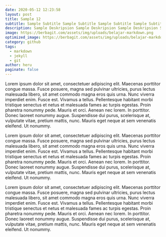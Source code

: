 ```yaml
---
date: 2020-05-12 12:23:58
layout: post
title: Sample 12
subtitle: Sample Subtitle Sample Subtitle Sample Subtitle Sample Subtitle Sample Subtitle
description: Sample Deskripsion Sample Deskripsion Sample Deskripsion Sample Deskripsion Sample Deskripsion Sample Deskripsion.
image: https://berbagit.com/assets/img/uploads/belajar-markdown.png
optimized_image: https://berbagit.com/assets/img/uploads/belajar-markdown.png
category: github
tags:
  - markdown
  - jekyll
  - git
author: heru
paginate: false
---
```


Lorem ipsum dolor sit amet, consectetuer adipiscing elit. Maecenas porttitor congue massa. Fusce posuere, magna sed pulvinar ultricies, purus lectus malesuada libero, sit amet commodo magna eros quis urna.
Nunc viverra imperdiet enim. Fusce est. Vivamus a tellus.
Pellentesque habitant morbi tristique senectus et netus et malesuada fames ac turpis egestas. Proin pharetra nonummy pede. Mauris et orci.
Aenean nec lorem. In porttitor. Donec laoreet nonummy augue.
Suspendisse dui purus, scelerisque at, vulputate vitae, pretium mattis, nunc. Mauris eget neque at sem venenatis eleifend. Ut nonummy.

Lorem ipsum dolor sit amet, consectetuer adipiscing elit. Maecenas porttitor congue massa. Fusce posuere, magna sed pulvinar ultricies, purus lectus malesuada libero, sit amet commodo magna eros quis urna.
Nunc viverra imperdiet enim. Fusce est. Vivamus a tellus.
Pellentesque habitant morbi tristique senectus et netus et malesuada fames ac turpis egestas. Proin pharetra nonummy pede. Mauris et orci.
Aenean nec lorem. In porttitor. Donec laoreet nonummy augue.
Suspendisse dui purus, scelerisque at, vulputate vitae, pretium mattis, nunc. Mauris eget neque at sem venenatis eleifend. Ut nonummy.

Lorem ipsum dolor sit amet, consectetuer adipiscing elit. Maecenas porttitor congue massa. Fusce posuere, magna sed pulvinar ultricies, purus lectus malesuada libero, sit amet commodo magna eros quis urna.
Nunc viverra imperdiet enim. Fusce est. Vivamus a tellus.
Pellentesque habitant morbi tristique senectus et netus et malesuada fames ac turpis egestas. Proin pharetra nonummy pede. Mauris et orci.
Aenean nec lorem. In porttitor. Donec laoreet nonummy augue.
Suspendisse dui purus, scelerisque at, vulputate vitae, pretium mattis, nunc. Mauris eget neque at sem venenatis eleifend. Ut nonummy.

